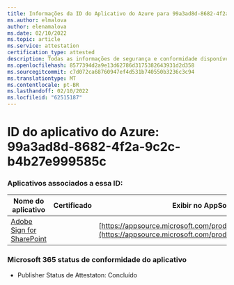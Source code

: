 ```yaml
---
title: Informações da ID do Aplicativo do Azure para 99a3ad8d-8682-4f2a-9c2c-b4b27e999585c
ms.author: elmalova
author: elenamalova
ms.date: 02/10/2022
ms.topic: article
ms.service: attestation
certification_type: attested
description: Todas as informações de segurança e conformidade disponíveis para o 99a3ad8d-8682-4f2a-9c2c-b4b27e99585c.
ms.openlocfilehash: 8577394d2a9e13d62786d3175382643931d2d358
ms.sourcegitcommit: c7d072ca68760947ef4d531b740550b3236c3c94
ms.translationtype: MT
ms.contentlocale: pt-BR
ms.lasthandoff: 02/10/2022
ms.locfileid: "62515187"
---
```

# <a name="azure-app-id-99a3ad8d-8682-4f2a-9c2c-b4b27e99585c"></a>ID do aplicativo do Azure: 99a3ad8d-8682-4f2a-9c2c-b4b27e999585c


### <a name="apps-associated-with-this-id"></a>Aplicativos associados a essa ID:
| **Nome do aplicativo** | **Certificado** | **Exibir no AppSource** |
|--------------|---------------|-----------------------|
| [Adobe Sign for SharePoint](https://docs.microsoft.com/microsoft-365-app-certification/forward/WA104381012) |  | [https://appsource.microsoft.com/product/office/WA104381012](https://appsource.microsoft.com/product/office/WA104381012) |

### <a name="microsoft-365-app-compliance-status"></a>Microsoft 365 status de conformidade do aplicativo
- Publisher Status de Attestaton: Concluído
